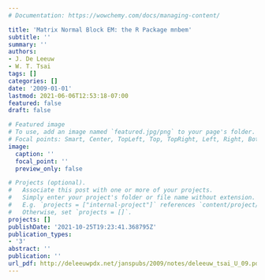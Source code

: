 ```yaml
---
# Documentation: https://wowchemy.com/docs/managing-content/

title: 'Matrix Normal Block EM: the R Package mnbem'
subtitle: ''
summary: ''
authors:
- J. De Leeuw
- W. T. Tsai
tags: []
categories: []
date: '2009-01-01'
lastmod: 2021-06-06T12:53:18-07:00
featured: false
draft: false

# Featured image
# To use, add an image named `featured.jpg/png` to your page's folder.
# Focal points: Smart, Center, TopLeft, Top, TopRight, Left, Right, BottomLeft, Bottom, BottomRight.
image:
  caption: ''
  focal_point: ''
  preview_only: false

# Projects (optional).
#   Associate this post with one or more of your projects.
#   Simply enter your project's folder or file name without extension.
#   E.g. `projects = ["internal-project"]` references `content/project/deep-learning/index.md`.
#   Otherwise, set `projects = []`.
projects: []
publishDate: '2021-10-25T19:23:41.368795Z'
publication_types:
- '3'
abstract: ''
publication: ''
url_pdf: http://deleeuwpdx.net/janspubs/2009/notes/deleeuw_tsai_U_09.pdf
---
```

